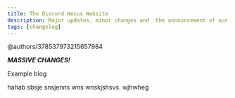 ```yaml
---
title: The Discord Nexus Website
description: Major updates, minor changes and  the announcement of our brand new website.
tags: [changelog]
---
```


@authors/378537973215657984

_**MASSIVE CHANGES!**_

Example blog
<!-- truncate -->

hahab sbsje snsjenns wns wnskjshsvs. wjhwheg
